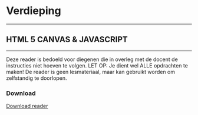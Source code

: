 # Verdieping

---
## HTML 5 CANVAS & JAVASCRIPT
---

Deze reader is bedoeld voor diegenen die in overleg met de docent de instructies niet hoeven te volgen. LET OP: Je dient wel ALLE opdrachten te maken! De reader is geen lesmateriaal, maar kan gebruikt worden om zelfstandig te doorlopen.

### Download
<a href="https://elo.kw1c.nl/CMS/Studie/811%20ICT-Academie/811%20VakkenInhoud/%5BB.14%20HTM%5D%20HTMLCSS/Productie/04.%20Aanvullend/canvas-en-svg-animaties-en-vectoren.pdf" target="_blank">Download reader</a>